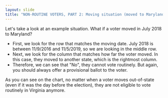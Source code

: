 ```yaml
---
layout: slide
title: "NON-ROUTINE VOTERS, PART 2: Moving situation (moved to Maryland)"
---
```


Let's take a look at an example situation. What if a voter moved in July 2018 to Maryland?

-   First, we look for the row that matches the moving date. July 2018 is between 11/9/2016 and 11/5/2019, so we are looking in the middle row.
-   Next, we look for the column that matches how far the voter moved. In this case, they moved to another state, which is the rightmost column.
-   Therefore, we can see that "No", they cannot vote routinely. But again, you should always offer a provisional ballot to the voter.

As you can see on the chart, no matter when a voter moves out-of-state (even if it was the day before the election), they are not eligible to vote routinely in Virginia anymore.